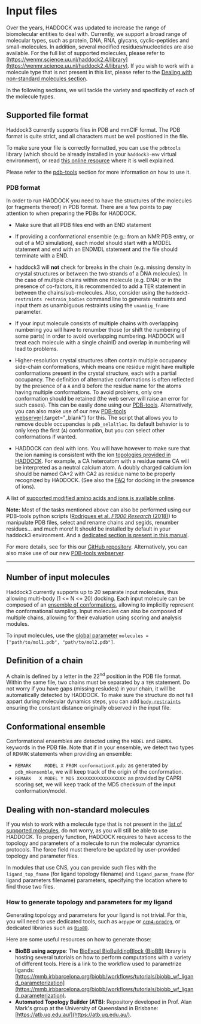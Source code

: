 # Input files

Over the years, HADDOCK was updated to increase the range of biomolecular entities to deal with.
Currently, we support a broad range of molecular types, such as protein, DNA, RNA, glycans, cyclic-peptides and small-molecules.
In addition, several modified residues/nucleotides are also available.
For the full list of supported molecules, please refer to [https://wenmr.science.uu.nl/haddock2.4/library](https://wenmr.science.uu.nl/haddock2.4/library).
If you wish to work with a molecule type that is not present in this list, please refer to the [Dealing with non-standard molecules section](#dealing-with-non-standard-molecules).

In the following sections, we will tackle the variety and specificity of each of the molecule types.

## Supported file format

Haddock3 currently supports files in PDB and mmCIF format.
The PDB format is quite strict, and all characters must be well positioned in the file.

To make sure your file is correctly formatted, you can use the `pdbtools` library (which should be already installed in your `haddock3-env` virtual environment),
or read [this online resource](https://cupnet.net/pdb-format/) where it is well explained.

Please refer to the [pdb-tools](./pdbtools.md) section for more information on how to use it.

### PDB format

In order to run HADDOCK you need to have the structures of the molecules (or fragments thereof) in PDB format.
There are a few points to pay attention to when preparing the PDBs for HADDOCK.

* Make sure that all PDB files end with an END statement

* If providing a conformational ensemble (e.g.: from an NMR PDB entry, or out of a MD simulation), each model should start with a MODEL statement and end with an ENDMDL statement and the file should terminate with a END.

* haddock3 will **not** check for breaks in the chain (e.g. missing density in crystal structures or between the two strands of a DNA molecules).
 In the case of multiple chains within one molecule (e.g. DNA) or in the presence of co-factors, it is recommended to add a TER statement in between the chains/sub-molecules.
 Also, consider using the `haddock3-restraints restrain_bodies` command line to generate restraints and input them as unambiguous restraints using the `unambig_fname` parameter.

* If your input molecule consists of multiple chains with overlapping numbering you will have to renumber those (or shift the numbering of some parts) in order to avoid overlapping numbering.
 HADDOCK will treat each molecule with a single chainID and overlap in numbering will lead to problems.

* Higher-resolution crystal structures often contain multiple occupancy side-chain conformations, which means one residue might have multiple conformations present in the crystal structure, each with a partial occupancy.
 The definition of alternative conformations is often reflected by the presence of a `A` and `B` before the residue name for the atoms having multiple conformations.
 To avoid problems, only one conformation should be retained (the web server will raise an error for such cases).
 This can be easily done using our [PDB-tools](https://github.com/haddocking/pdb-tools).
 Alternatively, you can also make use of our new [PDB-tools webserver](https://wenmr.science.uu.nl/pdbtools/){:target="_blank"} for this.
 The script that allows you to remove double occupancies is `pdb_selaltloc`.
 Its default behavior is to only keep the first (`A`) conformation, but you can select other conformations if wanted.

* HADDOCK can deal with ions.
 You will have however to make sure that the ion naming is consistent with the ion [topologies provided in HADDOCK](https://wenmr.science.uu.nl/haddock2.4/library).
 For example, a CA heteroatom with a residue name CA will be interpreted as a neutral calcium atom.
 A doubly charged calcium ion should be named CA+2 with CA2 as residue name to be properly recognized by HADDOCK.
 (See also the [FAQ](./faq.md) for docking in the presence of ions).

A list of [supported modified amino acids and ions is available online](https://wenmr.science.uu.nl/haddock2.4/library).

**Note:** Most of the tasks mentioned above can also be performed using our PDB-tools python scripts ([Rodrigues et al. *F1000 Research* (2018)](https://doi.org/10.12688/f1000research.17456.1)) to manipulate PDB files, select and rename chains and segids, renumber residues... and much more!
It should be installed by default in your haddock3 environment.
And a [dedicated section is present in this manual](./pdbtools.md).

For more details, see for this our [GitHub repository](https://github.com/haddocking/pdb-tools).
Alternatively, you can also make use of our new [PDB-tools webserver](https://wenmr.science.uu.nl/pdbtools/).

<hr>

## Number of input molecules

Haddock3 currently supports up to 20 separate input molecules, thus allowing multi-body (1 <= N <= 20) docking.
Each input molecule can be composed of an [ensemble of conformations](#conformational-ensemble), allowing to implicitly represent the conformational sampling.
Input molecules can also be composed of multiple chains, allowing for their evaluation using scoring and analysis modules.

To input molecules, use the [global parameter](/software/haddock3/manual/global_parameters) `molecules = ["path/to/mol1.pdb", "path/to/mol2.pdb"]`.

## Definition of a chain

A chain is defined by a letter in the 22<sup>nd</sup> position in the PDB file format.
Within the same file, two chains must be separated by a `TER` statement.
Do not worry if you have gaps (missing resiudes) in your chain, it will be automatically detected by HADDOCK.
To make sure the structure do not fall appart during molecular dynamics steps, you can add [`body-restraints`](/software/haddock3/manual/restraints_cli.md#body-restraints) ensuring the constant distance originally observed in the input file.

## Conformational ensemble

Conformational ensembles are detected using the `MODEL` and `ENDMDL` keywords in the PDB file.
Note that if in your ensemble, we detect two types of `REMARK` statements when providing an ensemble:

* `REMARK     MODEL X FROM conformationX.pdb`: as generated by `pdb_mkensemble`, we will keep track of the origin of the conformation.
* `REMARK   X MODEL Y MD5 XXXXXXXXXXXXXXXXXX`: as provided by CAPRI scoring set, we will keep track of the MD5 checksum of the input conformation/model.

## Dealing with non-standard molecules

If you wish to work with a molecule type that is not present in the [list of supported molecules](https://rascar.science.uu.nl/haddock2.4/library), do not worry, as you will still be able to use HADDOCK.
To properly function, HADDOCK requires to have access to the topology and parameters of a molecule to run the molecular dynamics protocols.
The force field must therefore be updated by user-provided topology and parameter files.

In modules that use CNS, you can provide such files with the `ligand_top_fname` (for ligand topology filename) and `ligand_param_fname` (for ligand parameters filename) parameters, specifying the location where to find those two files.

### How to generate topology and parameters for my ligand

Generating topology and parameters for your ligand is not trivial.
For this, you will need to use dedicated tools, such as `acpype` or [`ccp4-prodrg`](https://www.ccp4.ac.uk/html/index.html), or dedicated libraries such as [`BioBB`](https://mmb.irbbarcelona.org/biobb/).

Here are some useful resources on how to generate those:

* **BioBB using acpype**: The [BioExcel BioBuildingBlock (BioBB)](https://mmb.irbbarcelona.org/biobb/) library is hosting several tutorials on how to perform computations with a variety of different tools.
 Here is a link to the workflow used to parametrize ligands: [https://mmb.irbbarcelona.org/biobb/workflows/tutorials/biobb_wf_ligand_parameterization](https://mmb.irbbarcelona.org/biobb/workflows/tutorials/biobb_wf_ligand_parameterization).
* **Automated Topology Builder (ATB)**: Repository developed in Prof. Alan Mark's group at the University of Queensland in Brisbane: [https://atb.uq.edu.au/](https://atb.uq.edu.au/).
